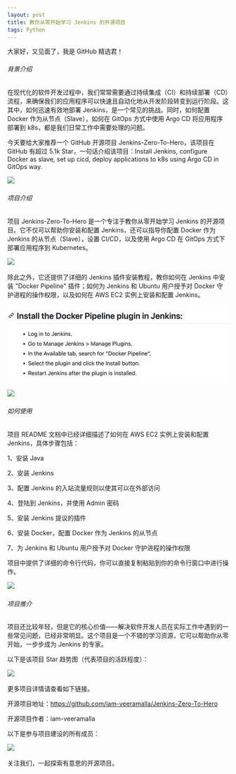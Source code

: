 ```yaml
---
layout: post
title: 教你从零开始学习 Jenkins 的开源项目
tags: Python
---
```


大家好，又见面了，我是 GitHub 精选君！

###### 背景介绍

在现代化的软件开发过程中，我们常常需要通过持续集成（CI）和持续部署（CD）流程，来确保我们的应用程序可以快速且自动化地从开发阶段转变到运行阶段。这其中，如何迅速有效地部署 Jenkins，是一个常见的挑战。同时，如何配置 Docker 作为从节点（Slave），如何在 GitOps 方式中使用 Argo CD 将应用程序部署到 k8s，都是我们日常工作中需要处理的问题。

今天要给大家推荐一个 GitHub 开源项目 Jenkins-Zero-To-Hero，该项目在 GitHub 有超过 5.1k Star，一句话介绍该项目：Install Jenkins, configure Docker as slave, set up cicd, deploy applications to k8s using Argo CD in GitOps way.

![](https://user-images.githubusercontent.com/43399466/216040281-6c8b89c3-8c22-4620-ad1c-8edd78eb31ae.png)

###### 项目介绍
项目 Jenkins-Zero-To-Hero 是一个专注于教你从零开始学习 Jenkins 的开源项目。它不仅可以帮助你安装和配置 Jenkins，还可以指导你配置 Docker 作为 Jenkins 的从节点（Slave），设置 CI/CD，以及使用 Argo CD 在 GitOps 方式下部署应用程序到 Kubernetes。

![](https://user-images.githubusercontent.com/43399466/215974891-196abfe9-ace0-407b-abd2-adcffe218e3f.png)

除此之外，它还提供了详细的 Jenkins 插件安装教程，教你如何在 Jenkins 中安装 "Docker Pipeline" 插件；如何为 Jenkins 和 Ubuntu 用户授予对 Docker 守护进程的操作权限，以及如何在 AWS EC2 实例上安装和配置 Jenkins。

![](https://raw.githubusercontent.com/ZhuPeng/pic/master/images/compress_image-20240523000248377.png)

![](https://user-images.githubusercontent.com/43399466/215959008-3ebca431-1f14-4d81-9f12-6bb232bfbee3.png)

###### 如何使用

项目 README 文档中已经详细描述了如何在 AWS EC2 实例上安装和配置 Jenkins，具体步骤包括：

1、安装 Java

2、安装 Jenkins

3、配置 Jenkins 的入站流量规则以使其可以在外部访问

4、登陆到 Jenkins，并使用 Admin 密码

5、安装 Jenkins 提议的插件

6、安装 Docker，配置 Docker 作为 Jenkins 的从节点

7、为 Jenkins 和 Ubuntu 用户授予对 Docker 守护进程的操作权限

项目中提供了详细的命令行代码，你可以直接复制粘贴到你的命令行窗口中进行操作。

![](https://user-images.githubusercontent.com/43399466/215973898-7c366525-15db-4876-bd71-49522ecb267d.png)

###### 项目推介
项目还比较年轻，但是它的核心价值——解决软件开发人员在实际工作中遇到的一些常见问题，已经非常明显。这个项目是一个不错的学习资源，它可以帮助你从零开始，一步步成为 Jenkins 的专家。


以下是该项目 Star 趋势图（代表项目的活跃程度）：

![](https://api.star-history.com/svg?repos=iam-veeramalla/Jenkins-Zero-To-Hero&type=Timeline)

更多项目详情请查看如下链接。

开源项目地址：https://github.com/iam-veeramalla/Jenkins-Zero-To-Hero 

开源项目作者：iam-veeramalla

以下是参与项目建设的所有成员：

![](https://contrib.rocks/image?repo=iam-veeramalla/Jenkins-Zero-To-Hero)

关注我们，一起探索有意思的开源项目。

